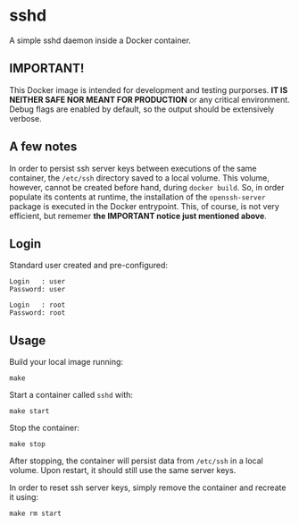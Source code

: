 # sshd

A simple sshd daemon inside a Docker container.

## IMPORTANT!

This Docker image is intended for development and testing purporses. **IT IS NEITHER SAFE NOR MEANT FOR PRODUCTION** or any critical environment. Debug flags are enabled by default, so the output should be extensively verbose.

## A few notes

In order to persist ssh server keys between executions of the same container, the `/etc/ssh` directory saved to a local volume. This volume, however, cannot be created before hand, during `docker build`. So, in order populate its contents at runtime, the installation of the `openssh-server` package is executed in the Docker entrypoint. This, of course, is not very efficient, but rememer **the IMPORTANT notice just mentioned above**.

## Login

Standard user created and pre-configured:

    Login   : user
    Password: user

    Login   : root
    Password: root

## Usage

Build your local image running:

    make

Start a container called `sshd` with:

    make start

Stop the container:

    make stop

After stopping, the container will persist data from `/etc/ssh` in a local volume. Upon restart, it should still use the same server keys.

In order to reset ssh server keys, simply remove the container and recreate it using:

    make rm start

